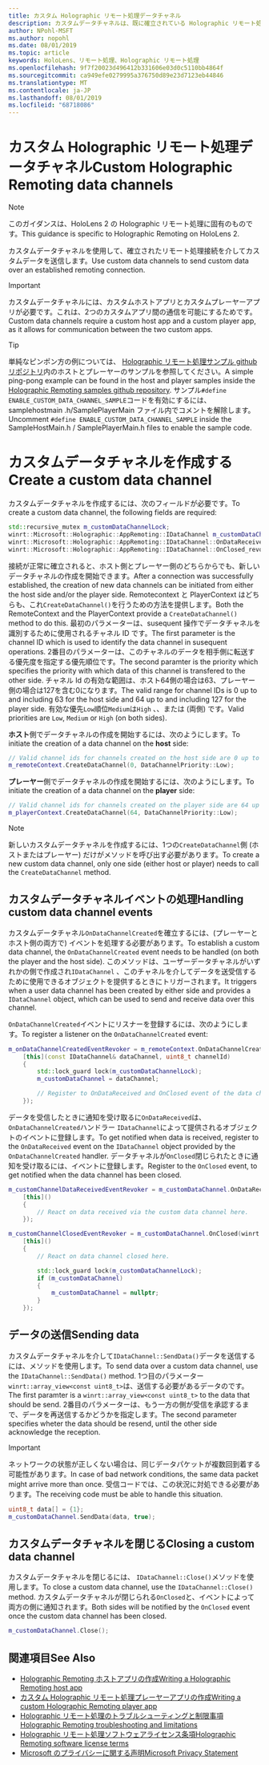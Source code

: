 ```yaml
---
title: カスタム Holographic リモート処理データチャネル
description: カスタムデータチャネルは、既に確立されている Holographic リモート処理接続を介してユーザーデータを送信するために使用できます。
author: NPohl-MSFT
ms.author: nopohl
ms.date: 08/01/2019
ms.topic: article
keywords: HoloLens、リモート処理、Holographic リモート処理
ms.openlocfilehash: 9f7f20023d496412b331606e03d0c5110bb4864f
ms.sourcegitcommit: ca949efe0279995a376750d89e23d7123eb44846
ms.translationtype: MT
ms.contentlocale: ja-JP
ms.lasthandoff: 08/01/2019
ms.locfileid: "68718086"
---
```

# <a name="custom-holographic-remoting-data-channels"></a><span data-ttu-id="78b94-104">カスタム Holographic リモート処理データチャネル</span><span class="sxs-lookup"><span data-stu-id="78b94-104">Custom Holographic Remoting data channels</span></span>

>[!NOTE]
><span data-ttu-id="78b94-105">このガイダンスは、HoloLens 2 の Holographic リモート処理に固有のものです。</span><span class="sxs-lookup"><span data-stu-id="78b94-105">This guidance is specific to Holographic Remoting on HoloLens 2.</span></span>

<span data-ttu-id="78b94-106">カスタムデータチャネルを使用して、確立されたリモート処理接続を介してカスタムデータを送信します。</span><span class="sxs-lookup"><span data-stu-id="78b94-106">Use custom data channels to send custom data over an established remoting connection.</span></span>

>[!IMPORTANT]
><span data-ttu-id="78b94-107">カスタムデータチャネルには、カスタムホストアプリとカスタムプレーヤーアプリが必要です。これは、2つのカスタムアプリ間の通信を可能にするためです。</span><span class="sxs-lookup"><span data-stu-id="78b94-107">Custom data channels require a custom host app and a custom player app, as it allows for communication between the two custom apps.</span></span>

>[!TIP]
><span data-ttu-id="78b94-108">単純なピンポン方の例については、 [Holographic リモート処理サンプル github リポジトリ](https://github.com/microsoft/MixedReality-HolographicRemoting-Samples)内のホストとプレーヤーのサンプルを参照してください。</span><span class="sxs-lookup"><span data-stu-id="78b94-108">A simple ping-pong example can be found in the host and player samples inside the [Holographic Remoting samples github repository](https://github.com/microsoft/MixedReality-HolographicRemoting-Samples).</span></span> <span data-ttu-id="78b94-109">サンプル```#define ENABLE_CUSTOM_DATA_CHANNEL_SAMPLE```コードを有効にするには、samplehostmain .h/SamplePlayerMain ファイル内でコメントを解除します。</span><span class="sxs-lookup"><span data-stu-id="78b94-109">Uncomment ```#define ENABLE_CUSTOM_DATA_CHANNEL_SAMPLE``` inside the SampleHostMain.h / SamplePlayerMain.h files to enable the sample code.</span></span>


# <a name="create-a-custom-data-channel"></a><span data-ttu-id="78b94-110">カスタムデータチャネルを作成する</span><span class="sxs-lookup"><span data-stu-id="78b94-110">Create a custom data channel</span></span>


<span data-ttu-id="78b94-111">カスタムデータチャネルを作成するには、次のフィールドが必要です。</span><span class="sxs-lookup"><span data-stu-id="78b94-111">To create a custom data channel, the following fields are required:</span></span>
```cpp
std::recursive_mutex m_customDataChannelLock;
winrt::Microsoft::Holographic::AppRemoting::IDataChannel m_customDataChannel = nullptr;
winrt::Microsoft::Holographic::AppRemoting::IDataChannel::OnDataReceived_revoker m_customChannelDataReceivedEventRevoker;
winrt::Microsoft::Holographic::AppRemoting::IDataChannel::OnClosed_revoker m_customChannelClosedEventRevoker;
```

<span data-ttu-id="78b94-112">接続が正常に確立されると、ホスト側とプレーヤー側のどちらからでも、新しいデータチャネルの作成を開始できます。</span><span class="sxs-lookup"><span data-stu-id="78b94-112">After a connection was successfully established, the creation of new data channels can be initiated from either the host side and/or the player side.</span></span> <span data-ttu-id="78b94-113">Remotecontext と PlayerContext はどちらも、これ```CreateDataChannel()```を行うための方法を提供します。</span><span class="sxs-lookup"><span data-stu-id="78b94-113">Both the RemoteContext and the PlayerContext provide a ```CreateDataChannel()``` method to do this.</span></span> <span data-ttu-id="78b94-114">最初のパラメーターは、susequent 操作でデータチャネルを識別するために使用されるチャネル ID です。</span><span class="sxs-lookup"><span data-stu-id="78b94-114">The first parameter is the channel ID which is used to identify the data channel in susequent operations.</span></span> <span data-ttu-id="78b94-115">2番目のパラメーターは、このチャネルのデータを相手側に転送する優先度を指定する優先順位です。</span><span class="sxs-lookup"><span data-stu-id="78b94-115">The second paramter is the priority which specifies the priority with which data of this channel is transfered to the other side.</span></span> <span data-ttu-id="78b94-116">チャネル Id の有効な範囲は、ホスト64側の場合は63、プレーヤー側の場合は127を含む0になります。</span><span class="sxs-lookup"><span data-stu-id="78b94-116">The valid range for channel IDs is 0 up to and including 63 for the host side and 64 up to and including 127 for the player side.</span></span> <span data-ttu-id="78b94-117">有効な優先```Low```順位```Medium```は```High``` 、、または (両側) です。</span><span class="sxs-lookup"><span data-stu-id="78b94-117">Valid priorities are ```Low```, ```Medium``` or ```High``` (on both sides).</span></span>

<span data-ttu-id="78b94-118">**ホスト**側でデータチャネルの作成を開始するには、次のようにします。</span><span class="sxs-lookup"><span data-stu-id="78b94-118">To initiate the creation of a data channel on the **host** side:</span></span>
```cpp
// Valid channel ids for channels created on the host side are 0 up to and including 63
m_remoteContext.CreateDataChannel(0, DataChannelPriority::Low);
```

<span data-ttu-id="78b94-119">**プレーヤー**側でデータチャネルの作成を開始するには、次のようにします。</span><span class="sxs-lookup"><span data-stu-id="78b94-119">To initiate the creation of a data channel on the **player** side:</span></span>
```cpp
// Valid channel ids for channels created on the player side are 64 up to and including 127
m_playerContext.CreateDataChannel(64, DataChannelPriority::Low);
```

>[!NOTE]
><span data-ttu-id="78b94-120">新しいカスタムデータチャネルを作成するには、1つの```CreateDataChannel```側 (ホストまたはプレーヤー) だけがメソッドを呼び出す必要があります。</span><span class="sxs-lookup"><span data-stu-id="78b94-120">To create a new custom data channel, only one side (either host or player) needs to call the ```CreateDataChannel``` method.</span></span>

## <a name="handling-custom-data-channel-events"></a><span data-ttu-id="78b94-121">カスタムデータチャネルイベントの処理</span><span class="sxs-lookup"><span data-stu-id="78b94-121">Handling custom data channel events</span></span>

<span data-ttu-id="78b94-122">カスタムデータチャネル```OnDataChannelCreated```を確立するには、(プレーヤーとホスト側の両方で) イベントを処理する必要があります。</span><span class="sxs-lookup"><span data-stu-id="78b94-122">To establish a custom data channel, the ```OnDataChannelCreated``` event needs to be handled (on both the player and the host side).</span></span> <span data-ttu-id="78b94-123">このメソッドは、ユーザーデータチャネルがいずれかの側で作成され```IDataChannel``` 、このチャネルを介してデータを送受信するために使用できるオブジェクトを提供するときにトリガーされます。</span><span class="sxs-lookup"><span data-stu-id="78b94-123">It triggers when a user data channel has been created by either side and provides a ```IDataChannel``` object, which can be used to send and receive data over this channel.</span></span>

<span data-ttu-id="78b94-124">```OnDataChannelCreated```イベントにリスナーを登録するには、次のようにします。</span><span class="sxs-lookup"><span data-stu-id="78b94-124">To register a listener on the ```OnDataChannelCreated``` event:</span></span>
```cpp
m_onDataChannelCreatedEventRevoker = m_remoteContext.OnDataChannelCreated(winrt::auto_revoke,
    [this](const IDataChannel& dataChannel, uint8_t channelId)
    {
        std::lock_guard lock(m_customDataChannelLock);
        m_customDataChannel = dataChannel;

        // Register to OnDataReceived and OnClosed event of the data channel here, see below...
    });
```

<span data-ttu-id="78b94-125">データを受信したときに通知を受け取るに```OnDataReceived```は、 ```OnDataChannelCreated```ハンドラー ```IDataChannel```によって提供されるオブジェクトのイベントに登録します。</span><span class="sxs-lookup"><span data-stu-id="78b94-125">To get notified when data is received, register to the ```OnDataReceived``` event on the ```IDataChannel``` object provided by the ```OnDataChannelCreated``` handler.</span></span> <span data-ttu-id="78b94-126">データチャネルが```OnClosed```閉じられたときに通知を受け取るには、イベントに登録します。</span><span class="sxs-lookup"><span data-stu-id="78b94-126">Register to the ```OnClosed``` event, to get notified when the data channel has been closed.</span></span>

```cpp
m_customChannelDataReceivedEventRevoker = m_customDataChannel.OnDataReceived(winrt::auto_revoke, 
    [this]()
    {
        // React on data received via the custom data channel here.
    });

m_customChannelClosedEventRevoker = m_customDataChannel.OnClosed(winrt::auto_revoke,
    [this]()
    {
        // React on data channel closed here.

        std::lock_guard lock(m_customDataChannelLock);
        if (m_customDataChannel)
        {
            m_customDataChannel = nullptr;
        }
    });
```

## <a name="sending-data"></a><span data-ttu-id="78b94-127">データの送信</span><span class="sxs-lookup"><span data-stu-id="78b94-127">Sending data</span></span>

<span data-ttu-id="78b94-128">カスタムデータチャネルを介して```IDataChannel::SendData()```データを送信するには、メソッドを使用します。</span><span class="sxs-lookup"><span data-stu-id="78b94-128">To send data over a custom data channel, use the ```IDataChannel::SendData()``` method.</span></span> <span data-ttu-id="78b94-129">1つ目のパラメーター ```winrt::array_view<const uint8_t>```は、送信する必要があるデータのです。</span><span class="sxs-lookup"><span data-stu-id="78b94-129">The first paramter is a ```winrt::array_view<const uint8_t>``` to the data that should be send.</span></span> <span data-ttu-id="78b94-130">2番目のパラメーターは、もう一方の側が受信を承認するまで、データを再送信するかどうかを指定します。</span><span class="sxs-lookup"><span data-stu-id="78b94-130">The second parameter specifies wheter the data should be resend, until the other side acknowledge the reception.</span></span> 

>[!IMPORTANT]
><span data-ttu-id="78b94-131">ネットワークの状態が正しくない場合は、同じデータパケットが複数回到着する可能性があります。</span><span class="sxs-lookup"><span data-stu-id="78b94-131">In case of bad network conditions, the same data packet might arrive more than once.</span></span> <span data-ttu-id="78b94-132">受信コードでは、この状況に対処できる必要があります。</span><span class="sxs-lookup"><span data-stu-id="78b94-132">The receiving code must be able to handle this situation.</span></span>

```cpp
uint8_t data[] = {1};
m_customDataChannel.SendData(data, true);
```

## <a name="closing-a-custom-data-channel"></a><span data-ttu-id="78b94-133">カスタムデータチャネルを閉じる</span><span class="sxs-lookup"><span data-stu-id="78b94-133">Closing a custom data channel</span></span>

<span data-ttu-id="78b94-134">カスタムデータチャネルを閉じるには、 ```IDataChannel::Close()```メソッドを使用します。</span><span class="sxs-lookup"><span data-stu-id="78b94-134">To close a custom data channel, use the ```IDataChannel::Close()``` method.</span></span> <span data-ttu-id="78b94-135">カスタムデータチャネルが閉じられる```OnClosed```と、イベントによって両方の側に通知されます。</span><span class="sxs-lookup"><span data-stu-id="78b94-135">Both sides will be notified by the ```OnClosed``` event once the custom data channel has been closed.</span></span>

```cpp
m_customDataChannel.Close();
```

## <a name="see-also"></a><span data-ttu-id="78b94-136">関連項目</span><span class="sxs-lookup"><span data-stu-id="78b94-136">See Also</span></span>
* [<span data-ttu-id="78b94-137">Holographic Remoting ホストアプリの作成</span><span class="sxs-lookup"><span data-stu-id="78b94-137">Writing a Holographic Remoting host app</span></span>](holographic-remoting-create-host.md)
* [<span data-ttu-id="78b94-138">カスタム Holographic リモート処理プレーヤーアプリの作成</span><span class="sxs-lookup"><span data-stu-id="78b94-138">Writing a custom Holographic Remoting player app</span></span>](holographic-remoting-create-player.md)
* [<span data-ttu-id="78b94-139">Holographic リモート処理のトラブルシューティングと制限事項</span><span class="sxs-lookup"><span data-stu-id="78b94-139">Holographic Remoting troubleshooting and limitations</span></span>](holographic-remoting-troubleshooting.md)
* [<span data-ttu-id="78b94-140">Holographic リモート処理ソフトウェアライセンス条項</span><span class="sxs-lookup"><span data-stu-id="78b94-140">Holographic Remoting software license terms</span></span>](https://docs.microsoft.com/en-us/legal/mixed-reality/microsoft-holographic-remoting-software-license-terms)
* [<span data-ttu-id="78b94-141">Microsoft のプライバシーに関する声明</span><span class="sxs-lookup"><span data-stu-id="78b94-141">Microsoft Privacy Statement</span></span>](https://go.microsoft.com/fwlink/?LinkId=521839)